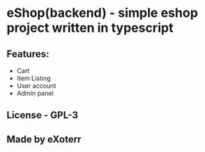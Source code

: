 # **eShop**(backend) - simple eshop project written in typescript

## **Features**:
- Cart
- Item Listing
- User account
- Admin panel

## License - GPL-3
## Made by eXoterr